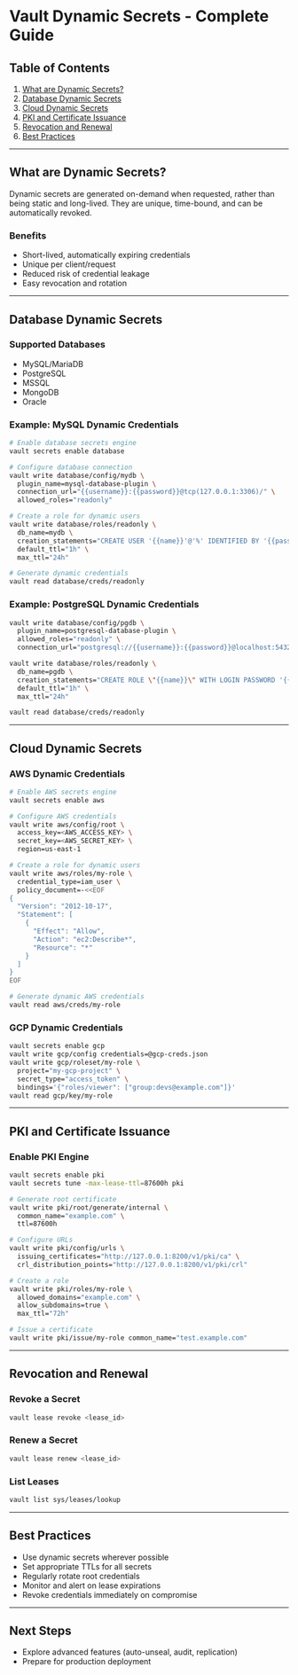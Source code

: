 # Vault Dynamic Secrets - Complete Guide

## Table of Contents
1. [What are Dynamic Secrets?](#what-are-dynamic-secrets)
2. [Database Dynamic Secrets](#database-dynamic-secrets)
3. [Cloud Dynamic Secrets](#cloud-dynamic-secrets)
4. [PKI and Certificate Issuance](#pki-and-certificate-issuance)
5. [Revocation and Renewal](#revocation-and-renewal)
6. [Best Practices](#best-practices)

---

## What are Dynamic Secrets?

Dynamic secrets are generated on-demand when requested, rather than being static and long-lived. They are unique, time-bound, and can be automatically revoked.

### Benefits
- Short-lived, automatically expiring credentials
- Unique per client/request
- Reduced risk of credential leakage
- Easy revocation and rotation

---

## Database Dynamic Secrets

### Supported Databases
- MySQL/MariaDB
- PostgreSQL
- MSSQL
- MongoDB
- Oracle

### Example: MySQL Dynamic Credentials
```bash
# Enable database secrets engine
vault secrets enable database

# Configure database connection
vault write database/config/mydb \
  plugin_name=mysql-database-plugin \
  connection_url="{{username}}:{{password}}@tcp(127.0.0.1:3306)/" \
  allowed_roles="readonly"

# Create a role for dynamic users
vault write database/roles/readonly \
  db_name=mydb \
  creation_statements="CREATE USER '{{name}}'@'%' IDENTIFIED BY '{{password}}'; GRANT SELECT ON *.* TO '{{name}}'@'%';" \
  default_ttl="1h" \
  max_ttl="24h"

# Generate dynamic credentials
vault read database/creds/readonly
```

### Example: PostgreSQL Dynamic Credentials
```bash
vault write database/config/pgdb \
  plugin_name=postgresql-database-plugin \
  allowed_roles="readonly" \
  connection_url="postgresql://{{username}}:{{password}}@localhost:5432/postgres?sslmode=disable"

vault write database/roles/readonly \
  db_name=pgdb \
  creation_statements="CREATE ROLE \"{{name}}\" WITH LOGIN PASSWORD '{{password}}' VALID UNTIL '{{expiration}}'; GRANT SELECT ON ALL TABLES IN SCHEMA public TO \"{{name}}\";" \
  default_ttl="1h" \
  max_ttl="24h"

vault read database/creds/readonly
```

---

## Cloud Dynamic Secrets

### AWS Dynamic Credentials
```bash
# Enable AWS secrets engine
vault secrets enable aws

# Configure AWS credentials
vault write aws/config/root \
  access_key=<AWS_ACCESS_KEY> \
  secret_key=<AWS_SECRET_KEY> \
  region=us-east-1

# Create a role for dynamic users
vault write aws/roles/my-role \
  credential_type=iam_user \
  policy_document=-<<EOF
{
  "Version": "2012-10-17",
  "Statement": [
    {
      "Effect": "Allow",
      "Action": "ec2:Describe*",
      "Resource": "*"
    }
  ]
}
EOF

# Generate dynamic AWS credentials
vault read aws/creds/my-role
```

### GCP Dynamic Credentials
```bash
vault secrets enable gcp
vault write gcp/config credentials=@gcp-creds.json
vault write gcp/roleset/my-role \
  project="my-gcp-project" \
  secret_type="access_token" \
  bindings='{"roles/viewer": ["group:devs@example.com"]}'
vault read gcp/key/my-role
```

---

## PKI and Certificate Issuance

### Enable PKI Engine
```bash
vault secrets enable pki
vault secrets tune -max-lease-ttl=87600h pki

# Generate root certificate
vault write pki/root/generate/internal \
  common_name="example.com" \
  ttl=87600h

# Configure URLs
vault write pki/config/urls \
  issuing_certificates="http://127.0.0.1:8200/v1/pki/ca" \
  crl_distribution_points="http://127.0.0.1:8200/v1/pki/crl"

# Create a role
vault write pki/roles/my-role \
  allowed_domains="example.com" \
  allow_subdomains=true \
  max_ttl="72h"

# Issue a certificate
vault write pki/issue/my-role common_name="test.example.com"
```

---

## Revocation and Renewal

### Revoke a Secret
```bash
vault lease revoke <lease_id>
```

### Renew a Secret
```bash
vault lease renew <lease_id>
```

### List Leases
```bash
vault list sys/leases/lookup
```

---

## Best Practices
- Use dynamic secrets wherever possible
- Set appropriate TTLs for all secrets
- Regularly rotate root credentials
- Monitor and alert on lease expirations
- Revoke credentials immediately on compromise

---

## Next Steps
- Explore advanced features (auto-unseal, audit, replication)
- Prepare for production deployment 